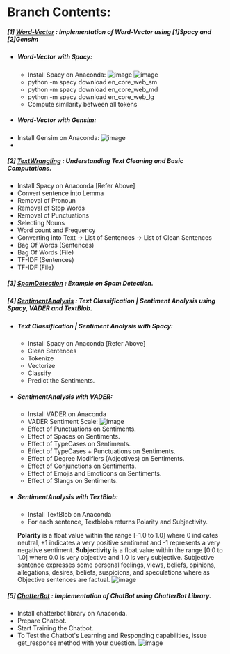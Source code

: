 # **Branch Contents:**

##### [1] [Word-Vector](https://github.com/rahulvaish/NaturalLanguageProcessing-Python/tree/Word-Vector) : Implementation of Word-Vector using [1]Spacy and [2]Gensim 
- ##### Word-Vector with Spacy:
  * Install Spacy on Anaconda:
![image](https://user-images.githubusercontent.com/689226/50120718-83af1300-027c-11e9-85c1-7bacb4c129db.png)
![image](https://user-images.githubusercontent.com/689226/50121286-49df0c00-027e-11e9-9ab2-5a3e5875008b.png)
  * python -m spacy download en_core_web_sm
  * python -m spacy download en_core_web_md
  * python -m spacy download en_core_web_lg
  * Compute similarity between all tokens
  
  
 - ##### Word-Vector with Gensim:
  * Install Gensim on Anaconda:
![image](https://user-images.githubusercontent.com/689226/50122009-bbb85500-0280-11e9-926b-7510761bcff8.png)
  * 

##### [2] [TextWrangling](https://github.com/rahulvaish/NaturalLanguageProcessing-Python/tree/TextWrangling) :  Understanding Text Cleaning and Basic Computations.
- Install Spacy on Anaconda [Refer Above]
- Convert sentence into Lemma
- Removal of Pronoun 
- Removal of Stop Words
- Removal of Punctuations
- Selecting Nouns
- Word count and Frequency
- Converting into Text -> List of Sentences -> List of Clean Sentences
- Bag Of Words (Sentences)
- Bag Of Words (File)
- TF-IDF (Sentences)
- TF-IDF (File)

##### [3] [SpamDetection](https://github.com/rahulvaish/NaturalLanguageProcessing-Python/tree/SpamDetection) : Example on Spam Detection.
##### [4] [SentimentAnalysis](https://github.com/rahulvaish/NaturalLanguageProcessing-Python/tree/SentimentAnalysis) : Text Classification | Sentiment Analysis using Spacy, VADER and TextBlob. 

- ##### Text Classification | Sentiment Analysis with Spacy:
  * Install Spacy on Anaconda [Refer Above]
  * Clean Sentences
  * Tokenize
  * Vectorize
  * Classify
  * Predict the Sentiments.

- ##### SentimentAnalysis with VADER:
  * Install VADER on Anaconda
  * VADER Sentiment Scale:
  ![image](https://user-images.githubusercontent.com/689226/50122967-ddb3d680-0284-11e9-9a47-d59e8fdcb340.png)
  * Effect of Punctuations on Sentiments.
  * Effect of Spaces on Sentiments.
  * Effect of TypeCases on Sentiments.
  * Effect of TypeCases + Punctuations on Sentiments.
  * Effect of Degree Modifiers (Adjectives) on Sentiments.
  * Effect of Conjunctions on Sentiments.
  * Effect of Emojis and Emoticons on Sentiments.
  * Effect of Slangs on Sentiments.
 
- ##### SentimentAnalysis with TextBlob:
  * Install TextBlob on Anaconda 
  * For each sentence, Textblobs returns Polarity and Subjectivity.
  
  **Polarity** is a float value within the range [-1.0 to 1.0] where 0 indicates neutral, +1 indicates a very positive sentiment and -1    represents a very negative sentiment.
  **Subjectivity** is a float value within the range [0.0 to 1.0] where 0.0 is very objective and 1.0 is very subjective. Subjective  sentence expresses some personal feelings, views, beliefs, opinions, allegations, desires, beliefs, suspicions, and speculations where as Objective sentences are factual.
![image](https://user-images.githubusercontent.com/689226/50123800-29b44a80-0288-11e9-88ff-1fded1de452e.png)


##### [5] [ChatterBot](https://github.com/rahulvaish/NaturalLanguageProcessing-Python/tree/ChatterBot) : Implementation of ChatBot using ChatterBot Library.
- Install chatterbot library on Anaconda.
- Prepare Chatbot.
- Start Training the Chatbot.
- To Test the Chatbot's Learning and Responding capabilities, issue get_response method with your question.
![image](https://user-images.githubusercontent.com/689226/50122157-4b5e0380-0281-11e9-8505-346ed795bec2.png)

